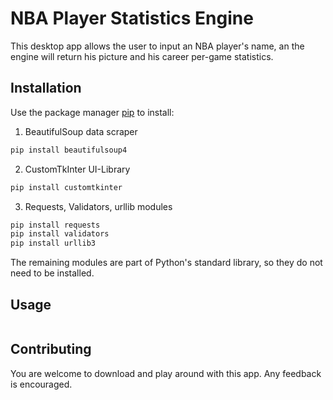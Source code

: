 # NBA Player Statistics Engine

This desktop app allows the user to input an NBA player's name, an the engine will return his picture and his career per-game statistics.

## Installation

Use the package manager [pip](https://pip.pypa.io/en/stable/) to install:

1. BeautifulSoup data scraper
```bash
pip install beautifulsoup4
```

2. CustomTkInter UI-Library
```bash
pip install customtkinter
```

3. Requests, Validators, urllib modules
```bash
pip install requests
pip install validators
pip install urllib3
```


The remaining modules are part of Python's standard library, so they do not need to be installed.

## Usage

```

```

## Contributing

You are welcome to download and play around with this app. Any feedback is encouraged.
